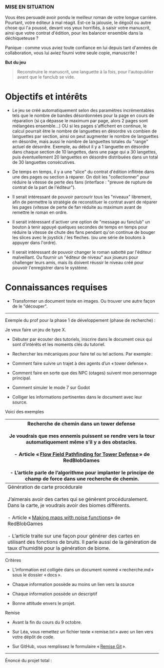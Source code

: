 ### MISE EN SITUATION

Vous êtes persuadé avoir pondu le meilleur roman de votre longue carrière. Pourtant, votre éditeur à mal réagit. Est-ce la jalousie, le dégoût ou autre chose qui l'a poussé, devant vos yeux horrifiés, à saisir votre manuscrit, ainsi que votre contrat d'édition, pour les balancer ensemble dans la déchiqueteuse ?

Panique : comme vous aviez toute confiance en lui depuis tant d'années de collaboration, vous lui aviez fourni votre seule copie, manuscrite !

**But du jeu**

> Reconstruire le manuscrit, une languette à la fois, pour l'autopublier avant que le fanclub se vide.

# Objectifs et intérêts

- Le jeu se créé automatiquement selon des paramètres incrémentables tels que le nombre de bandes désordonnées pour la page en cours de réparation (si ça dépasse le maximum par page, alors 2 pages sont mélangées ensemble...)
  OU 
  si les pages s'affichent en continue, le calcul pourrait être le nombre de languettes en désordre vs combien de languettes par section, ainsi on peut augmenter le nombre de languettes en désordre, mais aussi le nombre de languettes totales du "range" actuel de désordre. Exemple, au début il y a 1 languette en désordre dans chaque section de 10 langettes, dans une page qui a 30 langettes, puis éventuellement 20 languettes en désordre distribuées dans un total de 30 languettes consécutives.

- De temps en temps, il y a une "slice" du contrat d'édition inflitrée dans une des pages ou section à réparer. On doit les "collectionner" pour réduire la vitesse de perte des fans (interface : "preuve de rupture de contrat de la part de l'éditeur").

- Il serait intéressant de pouvoir parcourir tous les "niveaux" librement, afin de permettre la stratégie de reconstituer le contrat avant de réparer les pages (vitesse de perte de fan réduite au maximum avant de remettre le roman en ordre.

- Il serait intéressant d'activer une option de "message au fanclub" un bouton à tenir appuyé quelques secondes de temps en temps pour réduire la vitesse de chute des fans pendant qu'on continue de bouger les slices avec le joystick / les fleches. (ou une série de boutons à appuyer dans l'ordre).

- Il serait intéressant de pouvoir changer le roman sabotté par l'éditeur malveillant. Ou fournir un "éditeur de niveau" aux joueurs pour challenger leurs amis, mais ils doivent réussir le niveau créé pour pouvoir l'enregistrer dans le système.

# Connaissances requises

- Transformer un document texte en images. Ou trouver une autre façon de le "découper".

----------------------

Exemple du prof pour la phase 1 de développement (phase de recherche) :

Je veux faire un jeu de type X. 

- Débuter par écouter des tutoriels, inscrire dans le document ceux qui sont d’intérêts et les moments clés du tutoriel. 

- Rechercher les mécaniques pour faire tel ou tel actions. Par exemple : 

- Comment faire suivre un trajet à des agents d’un « tower defense ». 

- Comment faire en sorte que des NPC (otages) suivent mon personnage principal. 

- Comment simuler le mode 7 sur Godot 

- Colliger les informations pertinentes dans le document avec leur source. 

Voici des exemples 

| Recherche de chemin dans un tower defense <br><br>Je voudrais que mes ennemis puissent se rendre vers la tour automatiquement même s’il y a des obstacles. <br><br>- Article « [Flow Field Pathfinding for Tower Defense](https://www.redblobgames.com/pathfinding/tower-defense/) » de RedBlobGames <br><br>- L’article parle de l’algorithme pour implanter le principe de champ de force dans une recherche de chemin.                                                          |
| ---------------------------------------------------------------------------------------------------------------------------------------------------------------------------------------------------------------------------------------------------------------------------------------------------------------------------------------------------------------------------------------------------------------------------------------------------------------------------------- |
| Génération de carte procédurale <br><br>J’aimerais avoir des cartes qui se génèrent procéduralement. Dans la carte, je voudrais avoir des biomes différents. <br><br>- Article « [Making maps with noise functions](https://www.redblobgames.com/maps/terrain-from-noise/)» de RedBlobGames <br><br>- L’article traite sur une façon pour générer des cartes en utilisant des fonctions de bruits. Il parle aussi de la génération de taux d’humidité pour la génération de biome. |

Critères 

- L’information est colligée dans un document nommé « recherche.md » sous le dossier « docs ». 

- Chaque information possède au moins un lien vers la source 

- Chaque information possède un descriptif 

- Bonne attitude envers le projet. 

Remise 

- Avant la fin du cours du 9 octobre. 

- Sur Léa, vous remettez un fichier texte « remise.txt » avec un lien vers votre dépôt de code. 

- Sur GitHub, vous remplissez le formulaire « [Remise Git](http://remise.nicolasbourre.com/) ».

------

Énoncé du projet total :
